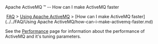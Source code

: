 Apache ActiveMQ ™ -- How can I make ActiveMQ faster 

 [FAQ](/FAQ/index.md) > [Using Apache ActiveMQ](../../FAQ/using-apache-activemq.md) > [How can I make ActiveMQ faster](../../FAQ/Using Apache ActiveMQ/how-can-i-make-activemq-faster.md)


See the [Performance](../../Features/performance.md) page for information about the performance of ActiveMQ and it's tuning parameters.

